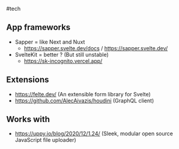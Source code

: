 #tech

## App frameworks
- Sapper = like Next and Nuxt
	- https://sapper.svelte.dev/docs / https://sapper.svelte.dev/
- SvelteKit = better ? (But still unstable)
	- https://sk-incognito.vercel.app/

## Extensions
- https://felte.dev/ (An extensible form library for Svelte)
- https://github.com/AlecAivazis/houdini (GraphQL client)

## Works with
- https://uppy.io/blog/2020/12/1.24/ (Sleek, modular open source JavaScript file uploader)